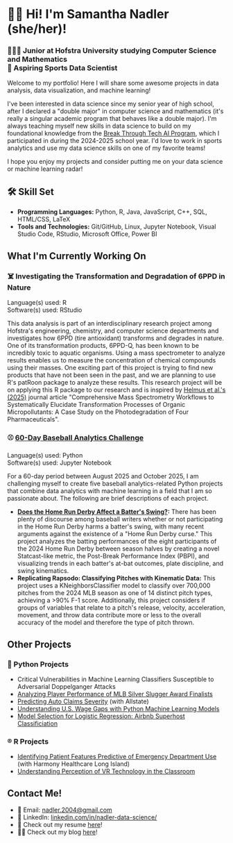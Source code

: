 # 👋🏻 Hi! I'm Samantha Nadler (she/her)!
### 👩🏻‍💻 Junior at Hofstra University studying Computer Science and Mathematics <br> 🏀 Aspiring Sports Data Scientist
Welcome to my portfolio! Here I will share some awesome projects in data analysis, data visualization, and machine learning!

I've been interested in data science since my senior year of high school, after I declared a "double major" in computer science and mathematics (it's really a singular academic program that behaves like a double major). I'm always teaching myself new skills in data science to build on my foundational knowledge from the [Break Through Tech AI Program](https://www.breakthroughtech.org/), which I participated in during the 2024-2025 school year. I'd love to work in sports analytics and use my data science skills on one of my favorite teams!

I hope you enjoy my projects and consider putting me on your data science or machine learning radar!

## 🛠️ Skill Set
- **Programming Languages:** Python, R, Java, JavaScript, C++, SQL, HTML/CSS, LaTeX
- **Tools and Technologies:** Git/GitHub, Linux, Jupyter Notebook, Visual Studio Code, RStudio, Microsoft Office, Power BI

## What I'm Currently Working On
### ☠️ Investigating the Transformation and Degradation of 6PPD in Nature
Language(s) used: R<br>
Software(s) used: RStudio

This data analysis is part of an interdisciplinary research project among Hofstra's engineering, chemistry, and computer science departments and investigates how 6PPD (tire antioxidant) transforms and degrades in nature. One of its transformation products, 6PPD-Q, has been known to be incredibly toxic to aquatic organisms. Using a mass spectrometer to analyze results enables us to measure the concentration of chemical compounds using their masses. One exciting part of this project is trying to find new products that have not been seen in the past, and we are planning to use R's patRoon package to analyze these results. This research project will be on applying this R package to our research and is inspired by [Helmus et al.'s (2025)](https://pubs.acs.org/doi/10.1021/acs.est.4c09121) journal article "Comprehensive Mass Spectrometry Workflows to Systematically Elucidate Transformation Processes of Organic Micropollutants: A Case Study on the Photodegradation of Four Pharmaceuticals".

### ⚾ [60-Day Baseball Analytics Challenge](https://github.com/sknadler/60-day-baseball-analytics-challenge)
Language(s) used: Python<br>
Software(s) used: Jupyter Notebook

For a 60-day period between August 2025 and October 2025, I am challenging myself to create five baseball analytics-related Python projects that combine data analytics with machine learning in a field that I am so passionate about. The following are brief descriptions of each project.

- **[Does the Home Run Derby Affect a Batter's Swing?](https://github.com/sknadler/60-day-baseball-analytics-challenge/tree/main/1.%20Does%20the%20Home%20Run%20Derby%20Affect%20a%20Batter's%20Swing%3F):** There has been plenty of discourse among baseball writers whether or not participating in the Home Run Derby harms a batter's swing, with many recent arguments against the existence of a "Home Run Derby curse." This project analyzes the batting performances of the eight participants of the 2024 Home Run Derby between season halves by creating a novel Statcast-like metric, the Post-Break Performance Index (PBPI), and visualizing trends in each batter's at-bat outcomes, plate discipline, and swing kinematics.
- **Replicating Rapsodo: Classifying Pitches with Kinematic Data:** This project uses a KNeighborsClassifier model to classify over 700,000 pitches from the 2024 MLB season as one of 14 distinct pitch types, achieving a >90% F-1 score. Additionally, this project considers if groups of variables that relate to a pitch's release, velocity, acceleration, movement, and throw data contribute more or less to the overall accuracy of the model and therefore the type of pitch thrown.

## Other Projects

### 🐍 Python Projects
- Critical Vulnerabilities in Machine Learning Classifiers Susceptible to Adversarial Doppelganger Attacks
- [Analyzing Player Performance of MLB Silver Slugger Award Finalists](https://github.com/samanthanadler/batting-trends-in-silver-sluggers)
- [Predicting Auto Claims Severity](https://github.com/Allstate1A-BTT/Allstate1A-Studio-Project) (with Allstate)
- [Understanding U.S. Wage Gaps with Python Machine Learning Models](https://github.com/samanthanadler/income-prediction)
- [Model Selection for Logistic Regression: Airbnb Superhost Classificiation](https://github.com/samanthanadler/airbnb-superhost-classification)

### ®️ R Projects
- [Identifying Patient Features Predictive of Emergency Department Use](https://github.com/sknadler/math-138-harmony-healthcare) (with Harmony Healthcare Long Island)
- [Understanding Perception of VR Technology in the Classroom](https://github.com/samanthanadler/vr-usage-in-education)

## Contact Me!
- 📧 Email: [nadler.2004@gmail.com](mailto:nadler.2004@gmail.com)
- 🔗 LinkedIn: [linkedin.com/in/nadler-data-science/](https://www.linkedin.com/in/nadler-data-science/)
- 📄 Check out my resume [here](https://drive.google.com/file/d/1y_7F0jc4c7Zi8zBey72tuRF1h6mhj1uO/view?usp=sharing)!
- ✍🏻 Check out my blog [here](https://medium.com/@samanthanadler)!


<!---
samanthanadler/samanthanadler is a ✨ special ✨ repository because its `README.md` (this file) appears on your GitHub profile.
You can click the Preview link to take a look at your changes.
--->
